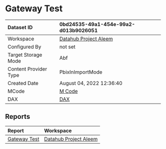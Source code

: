 



# Gateway Test

|Dataset ID|0bd24535-49a1-454e-99a2-d013b9026051|
| :--- | :--- |
|Workspace|[Datahub Project Aleem](../Workspaces/Datahub-Project-Aleem.md)|
|Configured By|not set|
|Target Storage Mode|Abf|
|Content Provider Type|PbixInImportMode|
|Created Date|August 04, 2022 12:36:40|
|MCode|[M Code](./Gateway-Test/mcode.md)|
|DAX|[DAX](./Gateway-Test/dax.md)|

## Reports

|Report|Workspace|
| :--- | :--- |
|[Gateway Test](../Reports/Gateway-Test.md)|[Datahub Project Aleem](../Workspaces/Datahub-Project-Aleem.md)|
